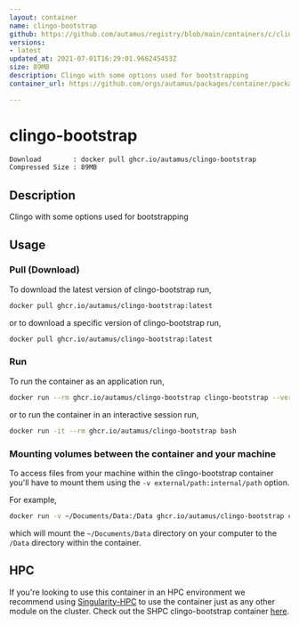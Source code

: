 ```yaml
---
layout: container
name: clingo-bootstrap
github: https://github.com/autamus/registry/blob/main/containers/c/clingo-bootstrap/spack.yaml
versions:
- latest
updated_at: 2021-07-01T16:29:01.966245453Z
size: 89MB
description: Clingo with some options used for bootstrapping
container_url: https://github.com/orgs/autamus/packages/container/package/clingo-bootstrap

---
```

# clingo-bootstrap
```bash 
Download        : docker pull ghcr.io/autamus/clingo-bootstrap
Compressed Size : 89MB
```

## Description
Clingo with some options used for bootstrapping

## Usage
### Pull (Download)
To download the latest version of clingo-bootstrap run,

```bash
docker pull ghcr.io/autamus/clingo-bootstrap:latest
```

or to download a specific version of clingo-bootstrap run,

```bash
docker pull ghcr.io/autamus/clingo-bootstrap:latest
```
### Run
To run the container as an application run,
```bash
docker run --rm ghcr.io/autamus/clingo-bootstrap clingo-bootstrap --version
```

or to run the container in an interactive session run,
```bash
docker run -it --rm ghcr.io/autamus/clingo-bootstrap bash
```

### Mounting volumes between the container and your machine
To access files from your machine within the clingo-bootstrap container you'll have to mount them using the `-v external/path:internal/path` option.

For example,
```bash
docker run -v ~/Documents/Data:/Data ghcr.io/autamus/clingo-bootstrap clingo-bootstrap /Data/myData.csv
```
which will mount the `~/Documents/Data` directory on your computer to the `/Data` directory within the container.

## HPC
If you're looking to use this container in an HPC environment we recommend using [Singularity-HPC](https://singularity-hpc.readthedocs.io) to use the container just as any other module on the cluster. Check out the SHPC clingo-bootstrap container [here](https://singularityhub.github.io/singularity-hpc/r/ghcr.io-autamus-clingo-bootstrap/).